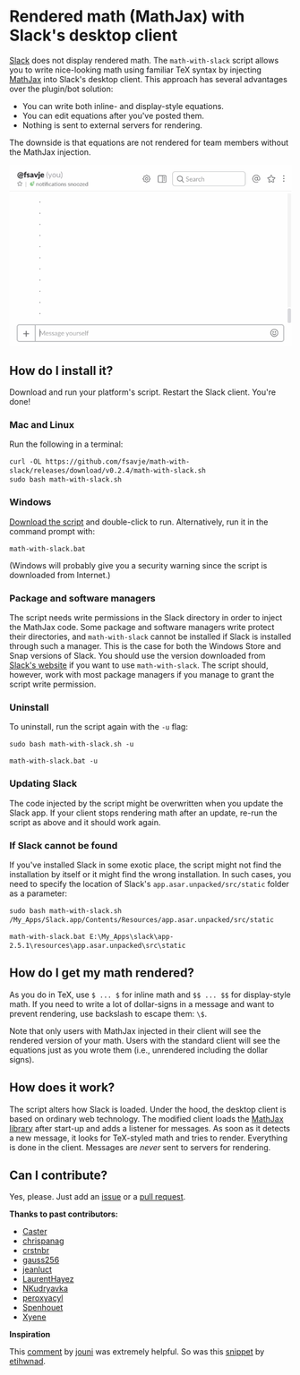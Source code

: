 # Rendered math (MathJax) with Slack's desktop client

[Slack](https://slack.com) does not display rendered math. The `math-with-slack` script allows you to write nice-looking math using familiar TeX syntax by injecting [MathJax](https://www.mathjax.org) into Slack's desktop client. This approach has several advantages over the plugin/bot solution:

  * You can write both inline- and display-style equations.
  * You can edit equations after you've posted them.
  * Nothing is sent to external servers for rendering.

The downside is that equations are not rendered for team members without the MathJax injection.


![Math Slack Example](math-slack.gif "Amazing maths!")


## How do I install it?

Download and run your platform's script. Restart the Slack client. You're done!


### Mac and Linux

Run the following in a terminal:

```shell
curl -OL https://github.com/fsavje/math-with-slack/releases/download/v0.2.4/math-with-slack.sh
sudo bash math-with-slack.sh
```


### Windows

[Download the script](https://github.com/fsavje/math-with-slack/releases/download/v0.2.4/math-with-slack.bat) and double-click to run. Alternatively, run it in the command prompt with:

```shell
math-with-slack.bat
```

(Windows will probably give you a security warning since the script is downloaded from Internet.)


### Package and software managers

The script needs write permissions in the Slack directory in order to inject the MathJax code. Some package and software managers write protect their directories, and `math-with-slack` cannot be installed if Slack is installed through such a manager. This is the case for both the Windows Store and Snap versions of Slack. You should use the version downloaded from [Slack's website](https://slack.com/downloads/windows) if you want to use `math-with-slack`. The script should, however, work with most package managers if you manage to grant the script write permission.


### Uninstall

To uninstall, run the script again with the `-u` flag:

```shell
sudo bash math-with-slack.sh -u
```

```shell
math-with-slack.bat -u
```


### Updating Slack

The code injected by the script might be overwritten when you update the Slack app. If your client stops rendering math after an update, re-run the script as above and it should work again.


### If Slack cannot be found

If you've installed Slack in some exotic place, the script might not find the installation by itself or it might find the wrong installation. In such cases, you need to specify the location of Slack's `app.asar.unpacked/src/static` folder as a parameter:

```shell
sudo bash math-with-slack.sh /My_Apps/Slack.app/Contents/Resources/app.asar.unpacked/src/static
```

```shell
math-with-slack.bat E:\My_Apps\slack\app-2.5.1\resources\app.asar.unpacked\src\static
```


## How do I get my math rendered?

As you do in TeX, use `$ ... $` for inline math and `$$ ... $$` for display-style math. If you need to write a lot of dollar-signs in a message and want to prevent rendering, use backslash to escape them: `\$`.

Note that only users with MathJax injected in their client will see the rendered version of your math. Users with the standard client will see the equations just as you wrote them (i.e., unrendered including the dollar signs).


## How does it work?

The script alters how Slack is loaded. Under the hood, the desktop client is based on ordinary web technology. The modified client loads the [MathJax library](https://www.mathjax.org) after start-up and adds a listener for messages. As soon as it detects a new message, it looks for TeX-styled math and tries to render. Everything is done in the client. Messages are *never* sent to servers for rendering.


## Can I contribute?

Yes, please. Just add an [issue](https://github.com/fsavje/math-with-slack/issues) or a [pull request](https://github.com/fsavje/math-with-slack/pulls).


**Thanks to past contributors:**

* [Caster](https://github.com/Caster)
* [chrispanag](https://github.com/chrispanag)
* [crstnbr](https://github.com/crstnbr)
* [gauss256](https://github.com/gauss256)
* [jeanluct](https://github.com/jeanluct)
* [LaurentHayez](https://github.com/LaurentHayez)
* [NKudryavka](https://github.com/NKudryavka)
* [peroxyacyl](https://github.com/peroxyacyl)
* [Spenhouet](https://github.com/Spenhouet)
* [Xyene](https://github.com/Xyene)


**Inspiration**

This [comment](https://gist.github.com/DrewML/0acd2e389492e7d9d6be63386d75dd99#gistcomment-1981178) by [jouni](https://github.com/jouni) was extremely helpful. So was this [snippet](https://gist.github.com/etihwnad/bc63ec9b87af586e1435) by [etihwnad](https://github.com/etihwnad).
